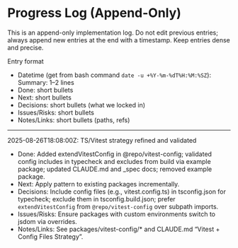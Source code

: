 # Progress Log (Append-Only)

This is an append-only implementation log. Do not edit previous entries; always append new entries at the end with a timestamp. Keep entries dense and precise.

Entry format
- Datetime (get from bash command `date -u +%Y-%m-%dT%H:%M:%SZ`): Summary: 1–2 lines
- Done: short bullets
- Next: short bullets
- Decisions: short bullets (what we locked in)
- Issues/Risks: short bullets
- Notes/Links: short bullets (paths, refs)

---
2025-08-26T18:08:00Z: TS/Vitest strategy refined and validated
- Done: Added extendVitestConfig in @repo/vitest-config; validated config includes in typecheck and excludes from build via example package; updated CLAUDE.md and _spec docs; removed example package.
- Next: Apply pattern to existing packages incrementally.
- Decisions: Include config files (e.g., vitest.config.ts) in tsconfig.json for typecheck; exclude them in tsconfig.build.json; prefer `extendVitestConfig` from `@repo/vitest-config` over subpath imports.
- Issues/Risks: Ensure packages with custom environments switch to jsdom via overrides.
- Notes/Links: See packages/vitest-config/* and CLAUDE.md “Vitest + Config Files Strategy”.

